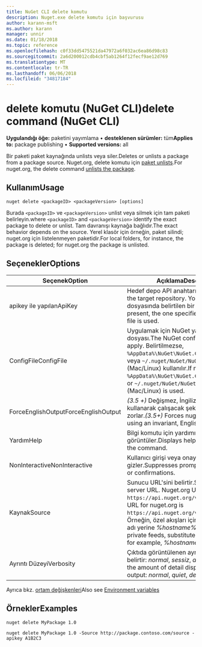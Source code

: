 ```yaml
---
title: NuGet CLI delete komutu
description: Nuget.exe delete komutu için başvurusu
author: karann-msft
ms.author: karann
manager: unnir
ms.date: 01/18/2018
ms.topic: reference
ms.openlocfilehash: c0f33dd5475521da47972a6f032ac6ea86d98c83
ms.sourcegitcommit: 2a6d200012cdb4cbf5ab1264f12fecf9ae12d769
ms.translationtype: MT
ms.contentlocale: tr-TR
ms.lasthandoff: 06/06/2018
ms.locfileid: "34817184"
---
```

# <a name="delete-command-nuget-cli"></a><span data-ttu-id="0f89b-103">delete komutu (NuGet CLI)</span><span class="sxs-lookup"><span data-stu-id="0f89b-103">delete command (NuGet CLI)</span></span>

<span data-ttu-id="0f89b-104">**Uygulandığı öğe:** paketini yayımlama &bullet; **desteklenen sürümler:** tüm</span><span class="sxs-lookup"><span data-stu-id="0f89b-104">**Applies to:** package publishing &bullet; **Supported versions:** all</span></span>

<span data-ttu-id="0f89b-105">Bir paketi paket kaynağında unlists veya siler.</span><span class="sxs-lookup"><span data-stu-id="0f89b-105">Deletes or unlists a package from a package source.</span></span> <span data-ttu-id="0f89b-106">Nuget.org, delete komutu için [paket unlists](../policies/deleting-packages.md).</span><span class="sxs-lookup"><span data-stu-id="0f89b-106">For nuget.org, the delete command [unlists the package](../policies/deleting-packages.md).</span></span>

## <a name="usage"></a><span data-ttu-id="0f89b-107">Kullanım</span><span class="sxs-lookup"><span data-stu-id="0f89b-107">Usage</span></span>

```cli
nuget delete <packageID> <packageVersion> [options]
```

<span data-ttu-id="0f89b-108">Burada `<packageID>` ve `<packageVersion>` unlist veya silmek için tam paketi belirleyin.</span><span class="sxs-lookup"><span data-stu-id="0f89b-108">where `<packageID>` and `<packageVersion>` identify the exact package to delete or unlist.</span></span> <span data-ttu-id="0f89b-109">Tam davranışı kaynağa bağlıdır.</span><span class="sxs-lookup"><span data-stu-id="0f89b-109">The exact behavior depends on the source.</span></span> <span data-ttu-id="0f89b-110">Yerel klasör için örneğin, paket silindi; nuget.org için listelenmeyen paketidir.</span><span class="sxs-lookup"><span data-stu-id="0f89b-110">For local folders, for instance, the package is deleted; for nuget.org the package is unlisted.</span></span>

## <a name="options"></a><span data-ttu-id="0f89b-111">Seçenekler</span><span class="sxs-lookup"><span data-stu-id="0f89b-111">Options</span></span>

| <span data-ttu-id="0f89b-112">Seçenek</span><span class="sxs-lookup"><span data-stu-id="0f89b-112">Option</span></span> | <span data-ttu-id="0f89b-113">Açıklama</span><span class="sxs-lookup"><span data-stu-id="0f89b-113">Description</span></span> |
| --- | --- |
| <span data-ttu-id="0f89b-114">apikey ile yapılan</span><span class="sxs-lookup"><span data-stu-id="0f89b-114">ApiKey</span></span> | <span data-ttu-id="0f89b-115">Hedef depo API anahtarı.</span><span class="sxs-lookup"><span data-stu-id="0f89b-115">The API key for the target repository.</span></span> <span data-ttu-id="0f89b-116">Yoksa, yapılandırma dosyasında belirtilen bir kullanılır.</span><span class="sxs-lookup"><span data-stu-id="0f89b-116">If not present, the one specified in the config file is used.</span></span> |
| <span data-ttu-id="0f89b-117">ConfigFile</span><span class="sxs-lookup"><span data-stu-id="0f89b-117">ConfigFile</span></span> | <span data-ttu-id="0f89b-118">Uygulamak için NuGet yapılandırma dosyası.</span><span class="sxs-lookup"><span data-stu-id="0f89b-118">The NuGet configuration file to apply.</span></span> <span data-ttu-id="0f89b-119">Belirtilmezse, `%AppData%\NuGet\NuGet.Config` (Windows) veya `~/.nuget/NuGet/NuGet.Config` (Mac/Linux) kullanılır.</span><span class="sxs-lookup"><span data-stu-id="0f89b-119">If not specified, `%AppData%\NuGet\NuGet.Config` (Windows) or `~/.nuget/NuGet/NuGet.Config` (Mac/Linux) is used.</span></span>|
| <span data-ttu-id="0f89b-120">ForceEnglishOutput</span><span class="sxs-lookup"><span data-stu-id="0f89b-120">ForceEnglishOutput</span></span> | <span data-ttu-id="0f89b-121">*(3.5 +)*  Değişmez, İngilizce tabanlı kültürü kullanarak çalışacak şekilde nuget.exe zorlar.</span><span class="sxs-lookup"><span data-stu-id="0f89b-121">*(3.5+)* Forces nuget.exe to run using an invariant, English-based culture.</span></span> |
| <span data-ttu-id="0f89b-122">Yardım</span><span class="sxs-lookup"><span data-stu-id="0f89b-122">Help</span></span> | <span data-ttu-id="0f89b-123">Bilgi komutu için yardımı görüntüler.</span><span class="sxs-lookup"><span data-stu-id="0f89b-123">Displays help information for the command.</span></span> |
| <span data-ttu-id="0f89b-124">NonInteractive</span><span class="sxs-lookup"><span data-stu-id="0f89b-124">NonInteractive</span></span> | <span data-ttu-id="0f89b-125">Kullanıcı girişi veya onayı için ister gizler.</span><span class="sxs-lookup"><span data-stu-id="0f89b-125">Suppresses prompts for user input or confirmations.</span></span> |
| <span data-ttu-id="0f89b-126">Kaynak</span><span class="sxs-lookup"><span data-stu-id="0f89b-126">Source</span></span> | <span data-ttu-id="0f89b-127">Sunucu URL'sini belirtir.</span><span class="sxs-lookup"><span data-stu-id="0f89b-127">Specifies the server URL.</span></span> <span data-ttu-id="0f89b-128">Nuget.org URL'si `https://api.nuget.org/v3/index.json`.</span><span class="sxs-lookup"><span data-stu-id="0f89b-128">The URL for nuget.org is `https://api.nuget.org/v3/index.json`.</span></span> <span data-ttu-id="0f89b-129">Örneğin, özel akışları için ana bilgisayar adı yerine *%hostname%/api/v3*.</span><span class="sxs-lookup"><span data-stu-id="0f89b-129">For private feeds, substitute the host name, for example, *%hostname%/api/v3*.</span></span> |
| <span data-ttu-id="0f89b-130">Ayrıntı Düzeyi</span><span class="sxs-lookup"><span data-stu-id="0f89b-130">Verbosity</span></span> | <span data-ttu-id="0f89b-131">Çıktıda görüntülenen ayrıntı miktarını belirtir: *normal*, *sessiz*, *ayrıntılı*.</span><span class="sxs-lookup"><span data-stu-id="0f89b-131">Specifies the amount of detail displayed in the output: *normal*, *quiet*, *detailed*.</span></span> |

<span data-ttu-id="0f89b-132">Ayrıca bkz. [ortam değişkenleri](cli-ref-environment-variables.md)</span><span class="sxs-lookup"><span data-stu-id="0f89b-132">Also see [Environment variables](cli-ref-environment-variables.md)</span></span>

## <a name="examples"></a><span data-ttu-id="0f89b-133">Örnekler</span><span class="sxs-lookup"><span data-stu-id="0f89b-133">Examples</span></span>

```cli
nuget delete MyPackage 1.0

nuget delete MyPackage 1.0 -Source http://package.contoso.com/source -apikey A1B2C3
```
